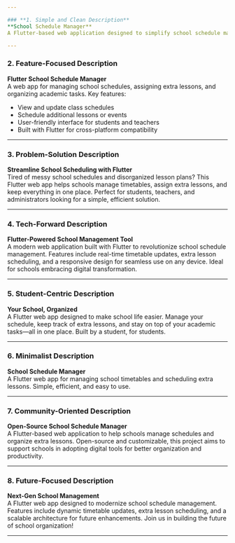 ```yaml
---

### **1. Simple and Clean Description**
**School Schedule Manager**  
A Flutter-based web application designed to simplify school schedule management. Features include viewing timetables, scheduling extra lessons, and managing school-related tasks. Built to make school life more organized and efficient.

---
```


### **2. Feature-Focused Description**
**Flutter School Schedule Manager**  
A web app for managing school schedules, assigning extra lessons, and organizing academic tasks. Key features:  
- View and update class schedules  
- Schedule additional lessons or events  
- User-friendly interface for students and teachers  
- Built with Flutter for cross-platform compatibility  

---

### **3. Problem-Solution Description**
**Streamline School Scheduling with Flutter**  
Tired of messy school schedules and disorganized lesson plans? This Flutter web app helps schools manage timetables, assign extra lessons, and keep everything in one place. Perfect for students, teachers, and administrators looking for a simple, efficient solution.

---

### **4. Tech-Forward Description**
**Flutter-Powered School Management Tool**  
A modern web application built with Flutter to revolutionize school schedule management. Features include real-time timetable updates, extra lesson scheduling, and a responsive design for seamless use on any device. Ideal for schools embracing digital transformation.

---

### **5. Student-Centric Description**
**Your School, Organized**  
A Flutter web app designed to make school life easier. Manage your schedule, keep track of extra lessons, and stay on top of your academic tasks—all in one place. Built by a student, for students.

---

### **6. Minimalist Description**
**School Schedule Manager**  
A Flutter web app for managing school timetables and scheduling extra lessons. Simple, efficient, and easy to use.

---

### **7. Community-Oriented Description**
**Open-Source School Schedule Manager**  
A Flutter-based web application to help schools manage schedules and organize extra lessons. Open-source and customizable, this project aims to support schools in adopting digital tools for better organization and productivity.

---

### **8. Future-Focused Description**
**Next-Gen School Management**  
A Flutter web app designed to modernize school schedule management. Features include dynamic timetable updates, extra lesson scheduling, and a scalable architecture for future enhancements. Join us in building the future of school organization!

---
